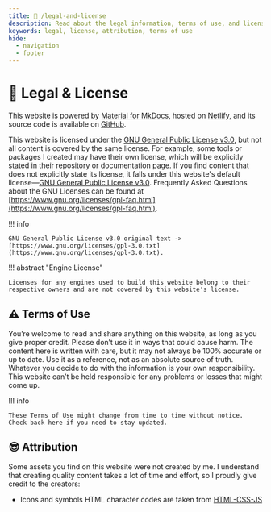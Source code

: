 ```yaml
---
title: 📖 /legal-and-license
description: Read about the legal information, terms of use, and licensing for this website
keywords: legal, license, attribution, terms of use
hide:
  - navigation
  - footer
---
```


# 📖 Legal & License

This website is powered by [Material for MkDocs](https://squidfunk.github.io/mkdocs-material/), hosted on [Netlify](https://www.netlify.com/),
and its source code is available on [GitHub](https://github.com/dalikewara/dalikewara.github.io).

This website is licensed under the [GNU General Public License v3.0](https://www.gnu.org/licenses/gpl-3.0.en.html), but not all
content is covered by the same license. For example, some tools or packages I created may have their own license, which will be
explicitly stated in their repository or documentation page. If you find content that does not explicitly state its license,
it falls under this website's default license—[GNU General Public License v3.0](https://www.gnu.org/licenses/gpl-3.0.en.html).
Frequently Asked Questions about the GNU Licenses can be found at [https://www.gnu.org/licenses/gpl-faq.html](https://www.gnu.org/licenses/gpl-faq.html).

!!! info

    GNU General Public License v3.0 original text -> [https://www.gnu.org/licenses/gpl-3.0.txt](https://www.gnu.org/licenses/gpl-3.0.txt).

!!! abstract "Engine License"

    Licenses for any engines used to build this website belong to their respective owners and are not covered by this website's license.

## ⚠ Terms of Use

You’re welcome to read and share anything on this website, as long as you give proper credit. Please don’t use it in ways that could cause harm.
The content here is written with care, but it may not always be 100% accurate or up to date. Use it as a reference, not as an absolute source of truth.
Whatever you decide to do with the information is your own responsibility. This website can’t be held responsible for any problems or losses that might come up.

!!! info

    These Terms of Use might change from time to time without notice. Check back here if you need to stay updated.

## 😎 Attribution

Some assets you find on this website were not created by me. I understand that creating quality content takes a lot of time and effort,
so I proudly give credit to the creators:

- Icons and symbols HTML character codes are taken from [HTML-CSS-JS](https://html-css-js.com/html/character-codes/icons/)